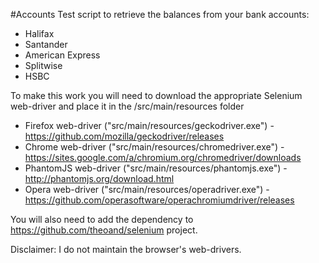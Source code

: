 #Accounts
Test script to retrieve the balances from your bank accounts:
- Halifax
- Santander
- American Express
- Splitwise
- HSBC

To make this work you will need to download the appropriate Selenium web-driver and place it in the /src/main/resources folder
- Firefox web-driver ("src/main/resources/geckodriver.exe") - https://github.com/mozilla/geckodriver/releases
- Chrome web-driver ("src/main/resources/chromedriver.exe") - https://sites.google.com/a/chromium.org/chromedriver/downloads
- PhantomJS web-driver ("src/main/resources/phantomjs.exe") - http://phantomjs.org/download.html
- Opera web-driver ("src/main/resources/operadriver.exe") - https://github.com/operasoftware/operachromiumdriver/releases

You will also need to add the dependency to https://github.com/theoand/selenium project. 

Disclaimer:
I do not maintain the browser's web-drivers. 